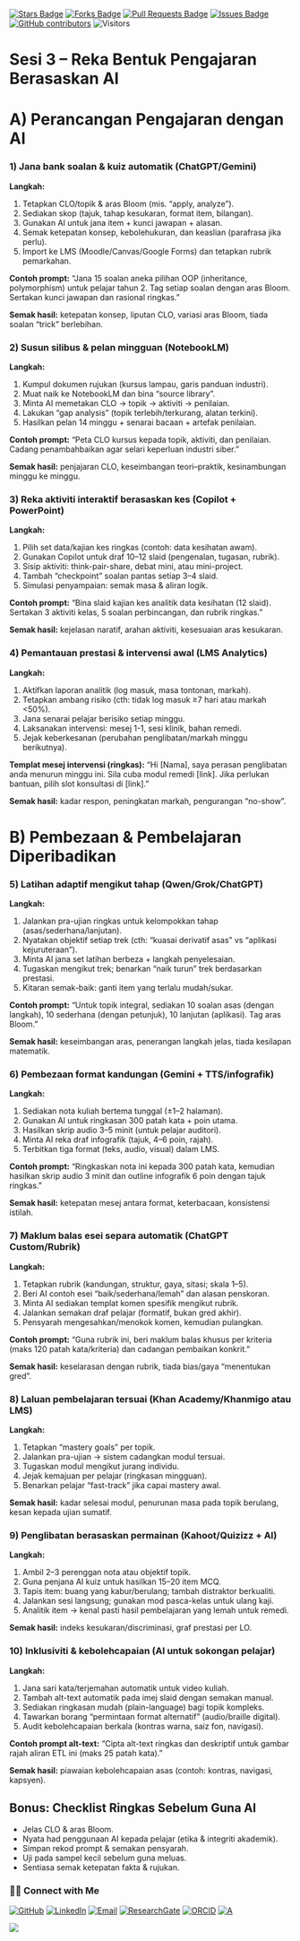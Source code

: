 <a href="https://github.com/drshahizan/short-course/stargazers"><img src="https://img.shields.io/github/stars/drshahizan/short-course" alt="Stars Badge"/></a>
<a href="https://github.com/drshahizan/short-course/network/members"><img src="https://img.shields.io/github/forks/drshahizan/short-course" alt="Forks Badge"/></a>
<a href="https://github.com/drshahizan/short-course/pulls"><img src="https://img.shields.io/github/issues-pr/drshahizan/short-course" alt="Pull Requests Badge"/></a>
<a href="https://github.com/drshahizan/short-course"><img src="https://img.shields.io/github/issues/drshahizan/short-course" alt="Issues Badge"/></a>
<a href="https://github.com/drshahizan/short-course/graphs/contributors"><img alt="GitHub contributors" src="https://img.shields.io/github/contributors/drshahizan/short-course?color=2b9348"></a>
![Visitors](https://api.visitorbadge.io/api/visitors?path=https%3A%2F%2Fgithub.com%2Fdrshahizan%2Fshort-course&labelColor=%23d9e3f0&countColor=%23697689&style=flat)

# **Sesi 3 – Reka Bentuk Pengajaran Berasaskan AI**

# A) Perancangan Pengajaran dengan AI

### 1) Jana bank soalan & kuiz automatik (ChatGPT/Gemini)

**Langkah:**

1. Tetapkan CLO/topik & aras Bloom (mis. “apply, analyze”).
2. Sediakan skop (tajuk, tahap kesukaran, format item, bilangan).
3. Gunakan AI untuk jana item + kunci jawapan + alasan.
4. Semak ketepatan konsep, kebolehukuran, dan keaslian (parafrasa jika perlu).
5. Import ke LMS (Moodle/Canvas/Google Forms) dan tetapkan rubrik pemarkahan.

**Contoh prompt:**
“Jana 15 soalan aneka pilihan OOP (inheritance, polymorphism) untuk pelajar tahun 2. Tag setiap soalan dengan aras Bloom. Sertakan kunci jawapan dan rasional ringkas.”

**Semak hasil:** ketepatan konsep, liputan CLO, variasi aras Bloom, tiada soalan “trick” berlebihan.


### 2) Susun silibus & pelan mingguan (NotebookLM)

**Langkah:**

1. Kumpul dokumen rujukan (kursus lampau, garis panduan industri).
2. Muat naik ke NotebookLM dan bina “source library”.
3. Minta AI memetakan CLO → topik → aktiviti → penilaian.
4. Lakukan “gap analysis” (topik terlebih/terkurang, alatan terkini).
5. Hasilkan pelan 14 minggu + senarai bacaan + artefak penilaian.

**Contoh prompt:**
“Peta CLO kursus kepada topik, aktiviti, dan penilaian. Cadang penambahbaikan agar selari keperluan industri siber.”

**Semak hasil:** penjajaran CLO, keseimbangan teori–praktik, kesinambungan minggu ke minggu.


### 3) Reka aktiviti interaktif berasaskan kes (Copilot + PowerPoint)

**Langkah:**

1. Pilih set data/kajian kes ringkas (contoh: data kesihatan awam).
2. Gunakan Copilot untuk draf 10–12 slaid (pengenalan, tugasan, rubrik).
3. Sisip aktiviti: think-pair-share, debat mini, atau mini-project.
4. Tambah “checkpoint” soalan pantas setiap 3–4 slaid.
5. Simulasi penyampaian: semak masa & aliran logik.

**Contoh prompt:**
“Bina slaid kajian kes analitik data kesihatan (12 slaid). Sertakan 3 aktiviti kelas, 5 soalan perbincangan, dan rubrik ringkas.”

**Semak hasil:** kejelasan naratif, arahan aktiviti, kesesuaian aras kesukaran.


### 4) Pemantauan prestasi & intervensi awal (LMS Analytics)

**Langkah:**

1. Aktifkan laporan analitik (log masuk, masa tontonan, markah).
2. Tetapkan ambang risiko (cth: tidak log masuk ≥7 hari atau markah <50%).
3. Jana senarai pelajar berisiko setiap minggu.
4. Laksanakan intervensi: mesej 1-1, sesi klinik, bahan remedi.
5. Jejak keberkesanan (perubahan penglibatan/markah minggu berikutnya).

**Templat mesej intervensi (ringkas):**
“Hi \[Nama], saya perasan penglibatan anda menurun minggu ini. Sila cuba modul remedi \[link]. Jika perlukan bantuan, pilih slot konsultasi di \[link].”

**Semak hasil:** kadar respon, peningkatan markah, pengurangan “no-show”.


# B) Pembezaan & Pembelajaran Diperibadikan

### 5) Latihan adaptif mengikut tahap (Qwen/Grok/ChatGPT)

**Langkah:**

1. Jalankan pra-ujian ringkas untuk kelompokkan tahap (asas/sederhana/lanjutan).
2. Nyatakan objektif setiap trek (cth: “kuasai derivatif asas” vs “aplikasi kejuruteraan”).
3. Minta AI jana set latihan berbeza + langkah penyelesaian.
4. Tugaskan mengikut trek; benarkan “naik turun” trek berdasarkan prestasi.
5. Kitaran semak-baik: ganti item yang terlalu mudah/sukar.

**Contoh prompt:**
“Untuk topik integral, sediakan 10 soalan asas (dengan langkah), 10 sederhana (dengan petunjuk), 10 lanjutan (aplikasi). Tag aras Bloom.”

**Semak hasil:** keseimbangan aras, penerangan langkah jelas, tiada kesilapan matematik.


### 6) Pembezaan format kandungan (Gemini + TTS/infografik)

**Langkah:**

1. Sediakan nota kuliah bertema tunggal (±1–2 halaman).
2. Gunakan AI untuk ringkasan 300 patah kata + poin utama.
3. Hasilkan skrip audio 3–5 minit (untuk pelajar auditori).
4. Minta AI reka draf infografik (tajuk, 4–6 poin, rajah).
5. Terbitkan tiga format (teks, audio, visual) dalam LMS.

**Contoh prompt:**
“Ringkaskan nota ini kepada 300 patah kata, kemudian hasilkan skrip audio 3 minit dan outline infografik 6 poin dengan tajuk ringkas.”

**Semak hasil:** ketepatan mesej antara format, keterbacaan, konsistensi istilah.


### 7) Maklum balas esei separa automatik (ChatGPT Custom/Rubrik)

**Langkah:**

1. Tetapkan rubrik (kandungan, struktur, gaya, sitasi; skala 1–5).
2. Beri AI contoh esei “baik/sederhana/lemah” dan alasan penskoran.
3. Minta AI sediakan templat komen spesifik mengikut rubrik.
4. Jalankan semakan draf pelajar (formatif, bukan gred akhir).
5. Pensyarah mengesahkan/menokok komen, kemudian pulangkan.

**Contoh prompt:**
“Guna rubrik ini, beri maklum balas khusus per kriteria (maks 120 patah kata/kriteria) dan cadangan pembaikan konkrit.”

**Semak hasil:** keselarasan dengan rubrik, tiada bias/gaya “menentukan gred”.


### 8) Laluan pembelajaran tersuai (Khan Academy/Khanmigo atau LMS)

**Langkah:**

1. Tetapkan “mastery goals” per topik.
2. Jalankan pra-ujian → sistem cadangkan modul tersuai.
3. Tugaskan modul mengikut jurang individu.
4. Jejak kemajuan per pelajar (ringkasan mingguan).
5. Benarkan pelajar “fast-track” jika capai mastery awal.

**Semak hasil:** kadar selesai modul, penurunan masa pada topik berulang, kesan kepada ujian sumatif.


### 9) Penglibatan berasaskan permainan (Kahoot/Quizizz + AI)

**Langkah:**

1. Ambil 2–3 perenggan nota atau objektif topik.
2. Guna penjana AI kuiz untuk hasilkan 15–20 item MCQ.
3. Tapis item: buang yang kabur/berulang; tambah distraktor berkualiti.
4. Jalankan sesi langsung; gunakan mod pasca-kelas untuk ulang kaji.
5. Analitik item → kenal pasti hasil pembelajaran yang lemah untuk remedi.

**Semak hasil:** indeks kesukaran/discriminasi, graf prestasi per LO.


### 10) Inklusiviti & kebolehcapaian (AI untuk sokongan pelajar)

**Langkah:**

1. Jana sari kata/terjemahan automatik untuk video kuliah.
2. Tambah alt-text automatik pada imej slaid dengan semakan manual.
3. Sediakan ringkasan mudah (plain-language) bagi topik kompleks.
4. Tawarkan borang “permintaan format alternatif” (audio/braille digital).
5. Audit kebolehcapaian berkala (kontras warna, saiz fon, navigasi).

**Contoh prompt alt-text:**
“Cipta alt-text ringkas dan deskriptif untuk gambar rajah aliran ETL ini (maks 25 patah kata).”

**Semak hasil:** piawaian kebolehcapaian asas (contoh: kontras, navigasi, kapsyen).


## Bonus: Checklist Ringkas Sebelum Guna AI

* Jelas CLO & aras Bloom.
* Nyata had penggunaan AI kepada pelajar (etika & integriti akademik).
* Simpan rekod prompt & semakan pensyarah.
* Uji pada sampel kecil sebelum guna meluas.
* Sentiasa semak ketepatan fakta & rujukan.


### 🙌🏻 Connect with Me
<p align="left">
    <a href="https://github.com/drshahizan" target="_blank"><img alt="GitHub" src="https://img.shields.io/badge/-@drshahizan-181717?style=flat-square&logo=GitHub&logoColor=white"></a>
    <a href="https://www.linkedin.com/in/drshahizan" target="_blank"><img alt="LinkedIn" src="https://img.shields.io/badge/-drshahizan-blue?style=flat-square&logo=Linkedin&logoColor=white&link=https://www.linkedin.com/in/drshahizan/"></a>
    <a href="mailto:shahizan@utm.my" target="_blank"><img alt="Email" src="https://img.shields.io/badge/-shahizan@utm.my-c14438?style=flat-square&logo=Gmail&logoColor=white&link=mailto:shahizan@utm.my.com"></a>
    <a href="https://www.researchgate.net/profile/Mohd-Othman-28" target="_blank"><img alt="ResearchGate" src="https://img.shields.io/badge/-ResearchGate-00CCBB?style=flat-square&logo=ResearchGate&logoColor=white"></a>
    <a href="https://orcid.org/0000-0003-4261-1873" target="_blank"><img alt="ORCID" src="https://img.shields.io/badge/-ORCID-A6CE39?style=flat-square&logo=ORCID&logoColor=white"></a> 
 <a href="https://visitorbadge.io/status?path=https%3A%2F%2Fgithub.com%2Fdrshahizan" target="_blank"><img alt="A" src="https://api.visitorbadge.io/api/visitors?path=https%3A%2F%2Fgithub.com%2Fdrshahizan&labelColor=%23697689&countColor=%23555555&style=plastic"></a>
 
![](https://hit.yhype.me/github/profile?user_id=81284918)
</p>
